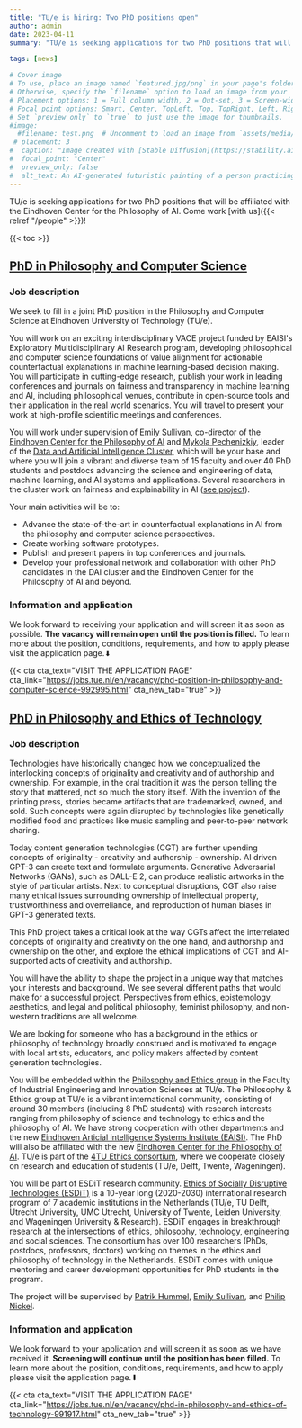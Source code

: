```yaml
---
title: "TU/e is hiring: Two PhD positions open"
author: admin
date: 2023-04-11
summary: "TU/e is seeking applications for two PhD positions that will be affiliated with the Eindhoven Center for the Philosophy of AI. One position is in Philosophy and Computer Science and the other is in philosophy and ethics of technology."

tags: [news]

# Cover image
# To use, place an image named `featured.jpg/png` in your page's folder.
# Otherwise, specify the `filename` option to load an image from your `assets/media/` folder.
# Placement options: 1 = Full column width, 2 = Out-set, 3 = Screen-width
# Focal point options: Smart, Center, TopLeft, Top, TopRight, Left, Right, BottomLeft, Bottom, BottomRight
# Set `preview_only` to `true` to just use the image for thumbnails.
#image:
  #filename: test.png  # Uncomment to load an image from `assets/media/` instead.
 # placement: 3
#  caption: "Image created with [Stable Diffusion](https://stability.ai/blog/stable-diffusion-public-release) (prompt: a futuristic painting of a person practicing mindfulness in the chaos of modern life)"
#  focal_point: "Center"
#  preview_only: false
#  alt_text: An AI-generated futuristic painting of a person practicing mindfulness in the chaos of modern life.
---
```


TU/e is seeking applications for two PhD positions that will be affiliated with the Eindhoven Center for the Philosophy of AI. Come work [with us]({{< relref "/people" >}})!

{{< toc >}}

## [PhD in Philosophy and Computer Science](https://jobs.tue.nl/en/vacancy/phd-position-in-philosophy-and-computer-science-992995.html)

### Job description

We seek to fill in a joint PhD position in the Philosophy and Computer Science at Eindhoven University of Technology (TU/e). 

You will work on an exciting interdisciplinary VACE project funded by EAISI's Exploratory Multidisciplinary AI Research program, developing philosophical and computer science foundations of value alignment for actionable counterfactual explanations in machine learning-based decision making.  You will participate in cutting-edge research, publish your work in leading conferences and journals on fairness and transparency in machine learning and AI, including philosophical venues, contribute in open-source tools and their application in the real world scenarios. You will travel to present your work at high-profile scientific meetings and conferences.

You will work under supervision of [Emily Sullivan](https://www.eesullivan.com), co-director of the [Eindhoven Center for the Philosophy of AI](https://ephil.ai) and [Mykola Pechenizkiy](https://www.win.tue.nl/~mpechen/), leader of the [Data and Artificial Intelligence Cluster](https://dai.win.tue.nl), which will be your base and where you will join a vibrant and diverse team of 15 faculty and over 40 PhD students and postdocs advancing the science and engineering of data, machine learning, and AI systems and applications. Several researchers in the cluster work on fairness and explainability in AI ([see project](https://dai.win.tue.nl/researchprojects/)).

Your main activities will be to:

- Advance the state-of-the-art in counterfactual explanations in AI from the philosophy and computer science perspectives.
- Create working software prototypes.
- Publish and present papers in top conferences and journals.
- Develop your professional network and collaboration with other PhD candidates in the DAI cluster and the Eindhoven Center for the Philosophy of AI and beyond.

### Information and application

We look forward to receiving your application and will screen it as soon as possible. **The vacancy will remain open until the position is filled.** To learn more about the position, conditions, requirements, and how to apply please visit the application page.⬇ 

{{< cta cta_text="VISIT THE APPLICATION PAGE" cta_link="https://jobs.tue.nl/en/vacancy/phd-position-in-philosophy-and-computer-science-992995.html" cta_new_tab="true" >}}


## [PhD in Philosophy and Ethics of Technology](https://jobs.tue.nl/en/vacancy/phd-in-philosophy-and-ethics-of-technology-991917.html)

### Job description

Technologies have historically changed how we conceptualized the interlocking concepts of originality and creativity and of authorship and ownership. For example, in the oral tradition it was the person telling the story that mattered, not so much the story itself. With the invention of the printing press, stories became artifacts that are trademarked, owned, and sold. Such concepts were again disrupted by technologies like genetically modified food and practices like music sampling and peer-to-peer network sharing.

Today content generation technologies (CGT) are further upending concepts of originality - creativity and authorship - ownership. AI driven GPT-3 can create text and formulate arguments. Generative Adversarial Networks (GANs), such as DALL-E 2, can produce realistic artworks in the style of particular artists. Next to conceptual disruptions, CGT also raise many ethical issues surrounding ownership of intellectual property, trustworthiness and overreliance, and reproduction of human biases in GPT-3 generated texts.

This PhD project takes a critical look at the way CGTs affect the interrelated concepts of originality and creativity on the one hand, and authorship and ownership on the other, and explore the ethical implications of CGT and AI-supported acts of creativity and authorship.

You will have the ability to shape the project in a unique way that matches your interests and background. We see several different paths that would make for a successful project. Perspectives from ethics, epistemology, aesthetics, and legal and political philosophy, feminist philosophy, and non-western traditions are all welcome.

We are looking for someone who has a background in the ethics or philosophy of technology broadly construed and is motivated to engage with local artists, educators, and policy makers affected by content generation technologies.

You will be embedded within the [Philosophy and Ethics group](https://www.tue.nl/en/research/research-groups/innovation-sciences/philosophy-ethics/) in the Faculty of Industrial Engineering and Innovation Sciences at TU/e. The Philosophy & Ethics group at TU/e is a vibrant international community, consisting of around 30 members (including 8 PhD students) with research interests ranging from philosophy of science and technology to ethics and the philosophy of AI. We have strong cooperation with other departments and the new [Eindhoven Articial intelligence Systems Institute (EAISI)](https://www.tue.nl/en/research/institutes/eindhoven-artificial-intelligence-systems-institute/about-eaisi/). The PhD will also be affiliated with the new [Eindhoven Center for the Philosophy of AI](https://ephil.ai). TU/e is part of the [4TU Ethics consortium](https://ethicsandtechnology.eu/), where we cooperate closely on research and education of students (TU/e, Delft, Twente, Wageningen).

You will be part of ESDiT research community. [Ethics of Socially Disruptive Technologies (ESDiT)](https://www.esdit.nl) is a 10-year long (2020-2030) international research program of 7 academic institutions in the Netherlands (TU/e, TU Delft, Utrecht University, UMC Utrecht, University of Twente, Leiden University, and Wageningen University & Research). ESDiT engages in breakthrough research at the intersections of ethics, philosophy, technology, engineering and social sciences. The consortium has over 100 researchers (PhDs, postdocs, professors, doctors) working on themes in the ethics and philosophy of technology in the Netherlands. ESDiT comes with unique mentoring and career development opportunities for PhD students in the program.

The project will be supervised by [Patrik Hummel](https://www.tue.nl/en/research/researchers/patrik-hummel), [Emily Sullivan](https://www.eesullivan.com), and [Philip Nickel](https://www.tue.nl/en/research/researchers/philip-nickel).

### Information and application

We look forward to your application and will screen it as soon as we have received it. **Screening will continue until the position has been filled.** To learn more about the position, conditions, requirements, and how to apply please visit the application page.⬇ 

{{< cta cta_text="VISIT THE APPLICATION PAGE" cta_link="https://jobs.tue.nl/en/vacancy/phd-in-philosophy-and-ethics-of-technology-991917.html" cta_new_tab="true" >}}
